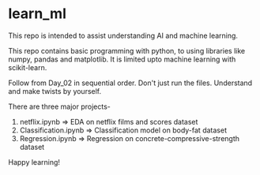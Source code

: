 # learn_ml
This repo is intended to assist understanding AI and machine learning. 

This repo contains basic programming with python, to using libraries like numpy, pandas and matplotlib.
It is limited upto machine learning with scikit-learn.

Follow from Day_02 in sequential order.
Don't just run the files. Understand and make twists by yourself.

There are three major projects- 
  1) netflix.ipynb    => EDA on netflix films and scores dataset
  2) Classification.ipynb  => Classification model on body-fat dataset
  3) Regression.ipynb  => Regression on concrete-compressive-strength dataset


Happy learning!
